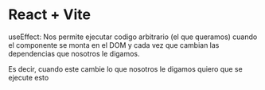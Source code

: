 # React + Vite

useEffect: Nos permite ejecutar codigo arbitrario (el que queramos) cuando el componente se monta en el DOM y cada vez que cambian las dependencias que nosotros le digamos.

Es decir, cuando este cambie lo que nosotros le digamos quiero que se ejecute esto